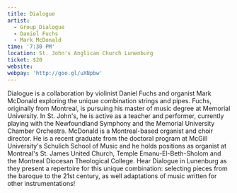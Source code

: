 ```yaml
---
title: Dialogue
artist:
  - Group_Dialogue
  - Daniel Fuchs
  - Mark McDonald
time: '7:30 PM'
location: St. John's Anglican Church Lunenburg
ticket: $20
website:
webpay: 'http://goo.gl/uXNpbw'
---
```


Dialogue is a collaboration by violinist Daniel Fuchs and organist Mark McDonald exploring the unique combination strings and pipes. Fuchs, originally from Montreal, is pursuing his master of music degree at Memorial University. In St. John's, he is active as a teacher and performer, currently playing with the Newfoundland Symphony and the Memorial University Chamber Orchestra. McDonald is a Montreal-based organist and choir director. He is a recent graduate from the doctoral program at McGill University's Schulich School of Music and he holds positions as organist at Montreal's St. James United Church, Temple Emanu-El-Beth-Sholom and the Montreal Diocesan Theological College. Hear Dialogue in Lunenburg as they present a repertoire for this unique combination: selecting pieces from the baroque to the 21st century, as well adaptations of music written for other instrumentations!
